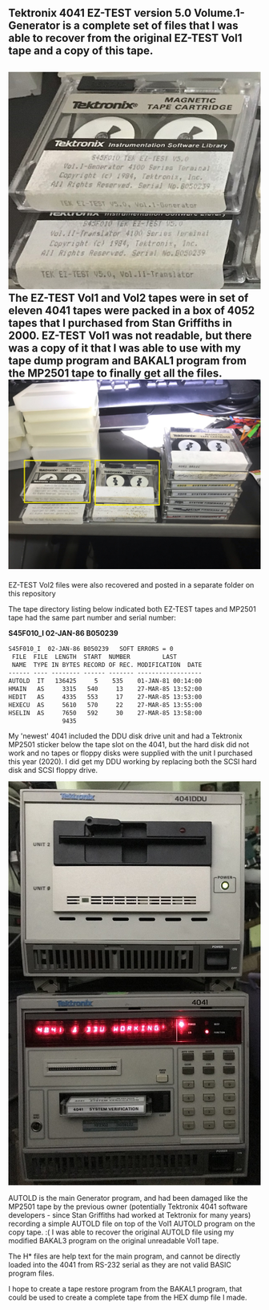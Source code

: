 Tektronix 4041 EZ-TEST version 5.0 Volume.1-Generator is a complete set of files that I was able to recover from the original EZ-TEST Vol1 tape and a copy of this tape.
-------
![EZ-TEST Vol1 tape](./EZ-TEST%20Vol1%20and%20Vol2%20Tapes.jpg)
The EZ-TEST Vol1 and Vol2 tapes were in set of eleven 4041 tapes were packed in a box of 4052 tapes that I purchased from Stan Griffiths in 2000.
EZ-TEST Vol1 was not readable, but there was a copy of it that I was able to use with my tape dump program and BAKAL1 program from the MP2501 tape to finally get all the files.
![EZ-TEST Vol1 tapes](./EZ-TEST%20Vol1%20Tapes.jpg)
-------
EZ-TEST Vol2 files were also recovered and posted in a separate folder on this repository

The tape directory listing below indicated both EZ-TEST tapes and MP2501 tape had the same part number and serial number:

**S45F010_I  02-JAN-86 B050239** 

```Assembly
S45F010_I  02-JAN-86 B050239   SOFT ERRORS = 0        
 FILE  FILE  LENGTH  START  NUMBER         LAST       
 NAME  TYPE IN BYTES RECORD OF REC. MODIFICATION  DATE
------ ---- -------- ------ ------- ------------------
AUTOLD  IT   136425     5    535    01-JAN-81 00:14:00
HMAIN   AS     3315   540     13    27-MAR-85 13:52:00
HEDIT   AS     4335   553     17    27-MAR-85 13:53:00
HEXECU  AS     5610   570     22    27-MAR-85 13:55:00
HSELIN  AS     7650   592     30    27-MAR-85 13:58:00
               9435                               
```
My 'newest' 4041 included the DDU disk drive unit and had a Tektronix MP2501 sticker below the tape slot on the 4041, but the hard disk did not work and no tapes or floppy disks were supplied with the unit I purchased this year (2020).  I did get my DDU working by replacing both the SCSI hard disk and SCSI floppy drive.

![my 4041 and DDU](./My%20new%204041%20%26%20DDU%20are%20working%20small.jpg)

AUTOLD is the main Generator program, and had been damaged like the MP2501 tape by the previous owner (potentially Tektronix 4041 software developers - since Stan Griffiths had worked at Tektronix for many years) recording a simple AUTOLD file on top of the Vol1 AUTOLD program on the copy tape. :(  I was able to recover the original AUTOLD file using my modified BAKAL3 program on the original unreadable Vol1 tape.

The H* files are help text for the main program, and cannot be directly loaded into the 4041 from RS-232 serial as they are not valid BASIC program files.

I hope to create a tape restore program from the BAKAL1 program, that could be used to create a complete tape from the HEX dump file I made.

